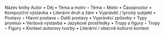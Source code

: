Název knihy	
Autor
    • Děj
    • Téma a motiv
        ◦ Téma
        ◦ Motiv
    • Časoprostor
    • Kompoziční výstavba
    • Literární druh a žánr
    • Vyprávěč / lyrický subjekt
    • Postavy
        ◦ Hlavní postava
        ◦ Další postavy
    • Vyprávěcí způsoby
    • Typy promluv
    • Veršová výstavba
    • Jazykové prostředky
    • Tropy a figury
        ◦ Tropy
        ◦ Figury
    • Kontext autorovy tvorby
    • Literární / obecně kulturní kontext
